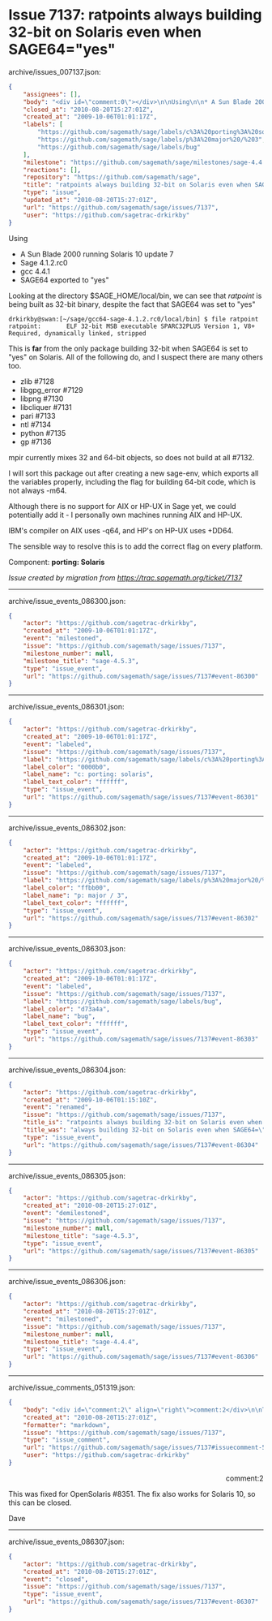 # Issue 7137: ratpoints always building 32-bit on Solaris even when SAGE64="yes"

archive/issues_007137.json:
```json
{
    "assignees": [],
    "body": "<div id=\"comment:0\"></div>\n\nUsing\n\n* A Sun Blade 2000 running Solaris 10 update 7\n* Sage 4.1.2.rc0\n* gcc 4.4.1\n* SAGE64 exported to \"yes\" \n\nLooking at the directory $SAGE_HOME/local/bin, we can see that *ratpoint* is being built as 32-bit binary, despite the fact that SAGE64 was set to \"yes\"\n\n```\ndrkirkby@swan:[~/sage/gcc64-sage-4.1.2.rc0/local/bin] $ file ratpoint\nratpoint:       ELF 32-bit MSB executable SPARC32PLUS Version 1, V8+ Required, dynamically linked, stripped\n```\n\nThis is **far** from the only package building 32-bit when SAGE64 is set to \"yes\" on Solaris. All of the following do, and I suspect there are many others too.\n\n* zlib #7128\n* libgpg_error #7129\n* libpng #7130\n* libcliquer #7131\n* pari #7133\n* ntl #7134 \n* python #7135\n* gp #7136\n    \nmpir currently mixes 32 and 64-bit objects, so does not build at all #7132.\n\nI will sort this package out after creating a new sage-env, which exports all the variables properly, including the flag for building 64-bit code, which is not always -m64.\n\nAlthough there is no support for AIX or HP-UX in Sage yet, we could potentially add it - I personally own machines running AIX and HP-UX.\n\nIBM's compiler on AIX uses -q64, and HP's on HP-UX uses +DD64.\n\nThe sensible way to resolve this is to add the correct flag on every platform.\n\n\nComponent: **porting: Solaris**\n\n_Issue created by migration from https://trac.sagemath.org/ticket/7137_\n\n",
    "closed_at": "2010-08-20T15:27:01Z",
    "created_at": "2009-10-06T01:01:17Z",
    "labels": [
        "https://github.com/sagemath/sage/labels/c%3A%20porting%3A%20solaris",
        "https://github.com/sagemath/sage/labels/p%3A%20major%20/%203",
        "https://github.com/sagemath/sage/labels/bug"
    ],
    "milestone": "https://github.com/sagemath/sage/milestones/sage-4.4.4",
    "reactions": [],
    "repository": "https://github.com/sagemath/sage",
    "title": "ratpoints always building 32-bit on Solaris even when SAGE64=\"yes\"",
    "type": "issue",
    "updated_at": "2010-08-20T15:27:01Z",
    "url": "https://github.com/sagemath/sage/issues/7137",
    "user": "https://github.com/sagetrac-drkirkby"
}
```
<div id="comment:0"></div>

Using

* A Sun Blade 2000 running Solaris 10 update 7
* Sage 4.1.2.rc0
* gcc 4.4.1
* SAGE64 exported to "yes" 

Looking at the directory $SAGE_HOME/local/bin, we can see that *ratpoint* is being built as 32-bit binary, despite the fact that SAGE64 was set to "yes"

```
drkirkby@swan:[~/sage/gcc64-sage-4.1.2.rc0/local/bin] $ file ratpoint
ratpoint:       ELF 32-bit MSB executable SPARC32PLUS Version 1, V8+ Required, dynamically linked, stripped
```

This is **far** from the only package building 32-bit when SAGE64 is set to "yes" on Solaris. All of the following do, and I suspect there are many others too.

* zlib #7128
* libgpg_error #7129
* libpng #7130
* libcliquer #7131
* pari #7133
* ntl #7134 
* python #7135
* gp #7136
    
mpir currently mixes 32 and 64-bit objects, so does not build at all #7132.

I will sort this package out after creating a new sage-env, which exports all the variables properly, including the flag for building 64-bit code, which is not always -m64.

Although there is no support for AIX or HP-UX in Sage yet, we could potentially add it - I personally own machines running AIX and HP-UX.

IBM's compiler on AIX uses -q64, and HP's on HP-UX uses +DD64.

The sensible way to resolve this is to add the correct flag on every platform.


Component: **porting: Solaris**

_Issue created by migration from https://trac.sagemath.org/ticket/7137_





---

archive/issue_events_086300.json:
```json
{
    "actor": "https://github.com/sagetrac-drkirkby",
    "created_at": "2009-10-06T01:01:17Z",
    "event": "milestoned",
    "issue": "https://github.com/sagemath/sage/issues/7137",
    "milestone_number": null,
    "milestone_title": "sage-4.5.3",
    "type": "issue_event",
    "url": "https://github.com/sagemath/sage/issues/7137#event-86300"
}
```



---

archive/issue_events_086301.json:
```json
{
    "actor": "https://github.com/sagetrac-drkirkby",
    "created_at": "2009-10-06T01:01:17Z",
    "event": "labeled",
    "issue": "https://github.com/sagemath/sage/issues/7137",
    "label": "https://github.com/sagemath/sage/labels/c%3A%20porting%3A%20solaris",
    "label_color": "0000b0",
    "label_name": "c: porting: solaris",
    "label_text_color": "ffffff",
    "type": "issue_event",
    "url": "https://github.com/sagemath/sage/issues/7137#event-86301"
}
```



---

archive/issue_events_086302.json:
```json
{
    "actor": "https://github.com/sagetrac-drkirkby",
    "created_at": "2009-10-06T01:01:17Z",
    "event": "labeled",
    "issue": "https://github.com/sagemath/sage/issues/7137",
    "label": "https://github.com/sagemath/sage/labels/p%3A%20major%20/%203",
    "label_color": "ffbb00",
    "label_name": "p: major / 3",
    "label_text_color": "ffffff",
    "type": "issue_event",
    "url": "https://github.com/sagemath/sage/issues/7137#event-86302"
}
```



---

archive/issue_events_086303.json:
```json
{
    "actor": "https://github.com/sagetrac-drkirkby",
    "created_at": "2009-10-06T01:01:17Z",
    "event": "labeled",
    "issue": "https://github.com/sagemath/sage/issues/7137",
    "label": "https://github.com/sagemath/sage/labels/bug",
    "label_color": "d73a4a",
    "label_name": "bug",
    "label_text_color": "ffffff",
    "type": "issue_event",
    "url": "https://github.com/sagemath/sage/issues/7137#event-86303"
}
```



---

archive/issue_events_086304.json:
```json
{
    "actor": "https://github.com/sagetrac-drkirkby",
    "created_at": "2009-10-06T01:15:10Z",
    "event": "renamed",
    "issue": "https://github.com/sagemath/sage/issues/7137",
    "title_is": "ratpoints always building 32-bit on Solaris even when SAGE64=\"yes\"",
    "title_was": "always building 32-bit on Solaris even when SAGE64=\"yes\"",
    "type": "issue_event",
    "url": "https://github.com/sagemath/sage/issues/7137#event-86304"
}
```



---

archive/issue_events_086305.json:
```json
{
    "actor": "https://github.com/sagetrac-drkirkby",
    "created_at": "2010-08-20T15:27:01Z",
    "event": "demilestoned",
    "issue": "https://github.com/sagemath/sage/issues/7137",
    "milestone_number": null,
    "milestone_title": "sage-4.5.3",
    "type": "issue_event",
    "url": "https://github.com/sagemath/sage/issues/7137#event-86305"
}
```



---

archive/issue_events_086306.json:
```json
{
    "actor": "https://github.com/sagetrac-drkirkby",
    "created_at": "2010-08-20T15:27:01Z",
    "event": "milestoned",
    "issue": "https://github.com/sagemath/sage/issues/7137",
    "milestone_number": null,
    "milestone_title": "sage-4.4.4",
    "type": "issue_event",
    "url": "https://github.com/sagemath/sage/issues/7137#event-86306"
}
```



---

archive/issue_comments_051319.json:
```json
{
    "body": "<div id=\"comment:2\" align=\"right\">comment:2</div>\n\nThis was fixed for OpenSolaris #8351. The fix also works for Solaris 10, so this can be closed. \n\nDave",
    "created_at": "2010-08-20T15:27:01Z",
    "formatter": "markdown",
    "issue": "https://github.com/sagemath/sage/issues/7137",
    "type": "issue_comment",
    "url": "https://github.com/sagemath/sage/issues/7137#issuecomment-51319",
    "user": "https://github.com/sagetrac-drkirkby"
}
```

<div id="comment:2" align="right">comment:2</div>

This was fixed for OpenSolaris #8351. The fix also works for Solaris 10, so this can be closed. 

Dave



---

archive/issue_events_086307.json:
```json
{
    "actor": "https://github.com/sagetrac-drkirkby",
    "created_at": "2010-08-20T15:27:01Z",
    "event": "closed",
    "issue": "https://github.com/sagemath/sage/issues/7137",
    "type": "issue_event",
    "url": "https://github.com/sagemath/sage/issues/7137#event-86307"
}
```
